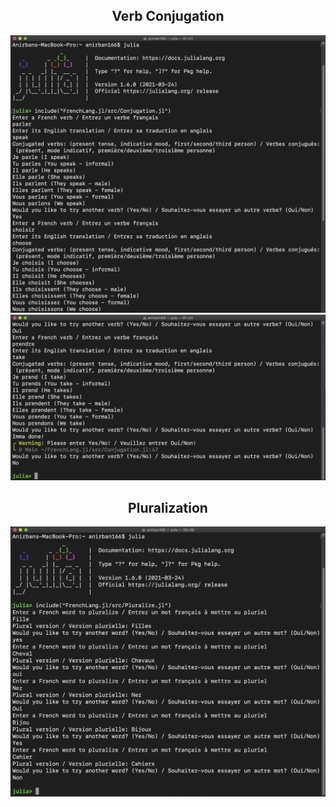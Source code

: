 <h2 align = "center">
Verb Conjugation
</h2>

<p align = "center">
<img src = "img/ConjugationA.png">  
<img src = "img/ConjugationB.png">
</p>

<h2 align = "center">
Pluralization
</h2>

<p align = "center">
<img src = "img/Pluralize.png">  
</p>
